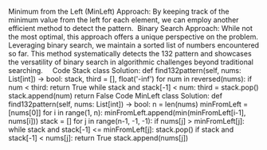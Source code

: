 Minimum from the Left (MinLeft) Approach:
By keeping track of the minimum value from the left for each element, we can employ another efficient method to detect the pattern.
​
Binary Search Approach:
While not the most optimal, this approach offers a unique perspective on the problem. Leveraging binary search, we maintain a sorted list of numbers encountered so far. This method systematically detects the 132 pattern and showcases the versatility of binary search in algorithmic challenges beyond traditional searching.
​
​
​
​
Code Stack
class Solution:
def find132pattern(self, nums: List[int]) -> bool:
stack, third = [], float('-inf')
for num in reversed(nums):
if num < third:
return True
while stack and stack[-1] < num:
third = stack.pop()
stack.append(num)
return False
Code MinLeft
class Solution:
def find132pattern(self, nums: List[int]) -> bool:
n = len(nums)
minFromLeft = [nums[0]]
for i in range(1, n):
minFromLeft.append(min(minFromLeft[i-1], nums[i]))
stack = []
for j in range(n-1, -1, -1):
if nums[j] > minFromLeft[j]:
while stack and stack[-1] <= minFromLeft[j]:
stack.pop()
if stack and stack[-1] < nums[j]:
return True
stack.append(nums[j])